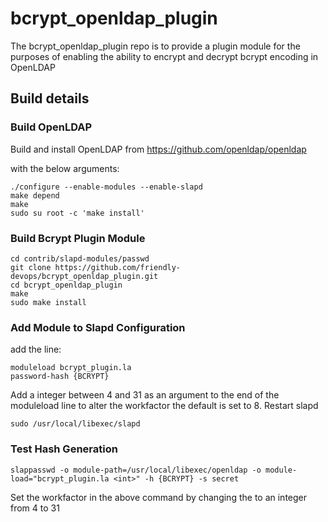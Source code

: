 # bcrypt_openldap_plugin
The bcrypt_openldap_plugin repo is to provide a plugin module for the purposes of enabling the ability to encrypt and decrypt bcrypt encoding in OpenLDAP 

## Build details

### Build OpenLDAP
Build and install OpenLDAP from https://github.com/openldap/openldap

with the below arguments:

    ./configure --enable-modules --enable-slapd
    make depend
    make
    sudo su root -c 'make install'

### Build Bcrypt Plugin Module
    cd contrib/slapd-modules/passwd
    git clone https://github.com/friendly-devops/bcrypt_openldap_plugin.git
    cd bcrypt_openldap_plugin
    make
    sudo make install

### Add Module to Slapd Configuration
add the line:

    moduleload bcrypt_plugin.la
    password-hash {BCRYPT}

Add a integer between 4 and 31 as an argument to the end of the moduleload line to alter the workfactor the default is set to 8.
Restart slapd

    sudo /usr/local/libexec/slapd

### Test Hash Generation
    slappasswd -o module-path=/usr/local/libexec/openldap -o module-load="bcrypt_plugin.la <int>" -h {BCRYPT} -s secret
Set the workfactor in the above command by changing the <int> to an integer from 4 to 31
